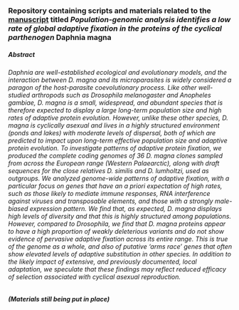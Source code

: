 ### Repository containing scripts and materials related to the [manuscript](https://academic.oup.com/mbe/advance-article/doi/10.1093/molbev/msac048/6542319?guestAccessKey=73478c25-fa1c-49cf-bf51-74555a4e5f8a) titled *Population-genomic analysis identifies a low rate of global adaptive fixation in the proteins of the cyclical parthenogen* Daphnia magna

##### Abstract
###### Daphnia are well-established ecological and evolutionary models, and the interaction between D. magna and its microparasites is widely considered a paragon of the host-parasite coevolutionary process. Like other well-studied arthropods such as Drosophila melanogaster and Anopheles gambiae, D. magna is a small, widespread, and abundant species that is therefore expected to display a large long-term population size and high rates of adaptive protein evolution. However, unlike these other species, D. magna is cyclically asexual and lives in a highly structured environment (ponds and lakes) with moderate levels of dispersal, both of which are predicted to impact upon long-term effective population size and adaptive protein evolution. To investigate patterns of adaptive protein fixation, we produced the complete coding genomes of 36 D. magna clones sampled from across the European range (Western Palaearctic), along with draft sequences for the close relatives D. similis and D. lumholtzi, used as outgroups. We analyzed genome-wide patterns of adaptive fixation, with a particular focus on genes that have an a priori expectation of high rates, such as those likely to mediate immune responses, RNA interference against viruses and transposable elements, and those with a strongly male-biased expression pattern. We find that, as expected, D. magna displays high levels of diversity and that this is highly structured among populations. However, compared to Drosophila, we find that D. magna proteins appear to have a high proportion of weakly deleterious variants and do not show evidence of pervasive adaptive fixation across its entire range. This is true of the genome as a whole, and also of putative ‘arms race’ genes that often show elevated levels of adaptive substitution in other species. In addition to the likely impact of extensive, and previously documented, local adaptation, we speculate that these findings may reflect reduced efficacy of selection associated with cyclical asexual reproduction.

##### (Materials still being put in place)
